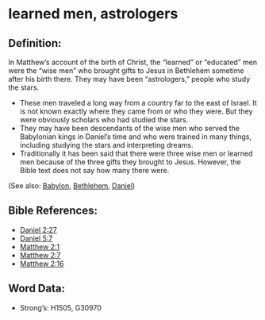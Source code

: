 # learned men, astrologers

## Definition:

In Matthew’s account of the birth of Christ, the “learned” or “educated” men were the “wise men” who brought gifts to Jesus in Bethlehem sometime after his birth there. They may have been “astrologers,” people who study the stars.

* These men traveled a long way from a country far to the east of Israel. It is not known exactly where they came from or who they were. But they were obviously scholars who had studied the stars.
* They may have been descendants of the wise men who served the Babylonian kings in Daniel’s time and who were trained in many things, including studying the stars and interpreting dreams.
* Traditionally it has been said that there were three wise men or learned men because of the three gifts they brought to Jesus. However, the Bible text does not say how many there were.

(See also: [Babylon](../names/babylon.md), [Bethlehem](../names/bethlehem.md), [Daniel](../names/daniel.md))

## Bible References:

* [Daniel 2:27](rc://en/tn/help/dan/02/27)
* [Daniel 5:7](rc://en/tn/help/dan/05/7)
* [Matthew 2:1](rc://en/tn/help/mat/02/01)
* [Matthew 2:7](rc://en/tn/help/mat/02/07)
* [Matthew 2:16](rc://en/tn/help/mat/02/16)

## Word Data:

* Strong’s: H1505, G30970

